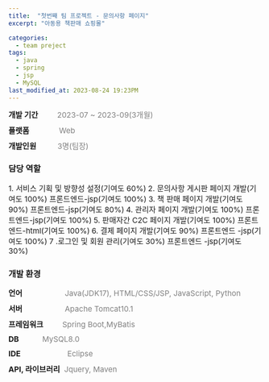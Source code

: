 ```yaml
---
title:  "첫번째 팀 프로젝트 - 문의사항 페이지"
excerpt: "아동용 책판매 쇼핑몰"

categories:
  - team preject
tags:
  - java
  - spring
  - jsp
  - MySQL
last_modified_at: 2023-08-24 19:23PM
---
```

<div style = "font-size : 15px; margin-bottom: 10px;"><span style="font-weight: bold;">개발 기간</span>&nbsp;&nbsp;&nbsp;&nbsp;&nbsp;&nbsp;&nbsp;&nbsp;<span style="color:gray"> 2023-07 ~ 2023-09(3개월)</span></div>

<div style = "font-size : 15px; margin-bottom: 10px;"><span style="font-weight: bold;">플랫폼</span>&nbsp;&nbsp;&nbsp;&nbsp;&nbsp;&nbsp;&nbsp;&nbsp;&nbsp;&nbsp;&nbsp;&nbsp;&nbsp;&nbsp;<span style="color:gray">Web</span></div>

<div style = "font-size : 15px; margin-bottom: 10px;"><span style="font-weight: bold;">개발인원</span>&nbsp;&nbsp;&nbsp;&nbsp;&nbsp;&nbsp;&nbsp;&nbsp;&nbsp;&nbsp;<span style="color:gray">3명(팀장)</span></div>

<h3>담당 역할</h3>
<span style = "font-size : 15px; margin-bottom: 5px;">1. 서비스 기획 및 방향성 설정(기여도 60%)</span>
<span style = "font-size : 15px; margin-bottom: 5px;">2. 문의사항 게시판 페이지 개발(기여도 100%) 프론드엔드-jsp(기여도 100%)</span>
<span style = "font-size : 15px; margin-bottom: 5px;">3. 책 판매 페이지 개발(기여도 90%) 프론트엔드-jsp(기여도 80%)</span>
<span style = "font-size : 15px; margin-bottom: 5px;">4. 관리자 페이지 개발(기여도 100%) 프론트엔드-jsp(기여도 100%)</span>
<span style = "font-size : 15px; margin-bottom: 5px;">5. 판매자간 C2C 페이지 개발(기여도 100%) 프론트엔드-html(기여도 100%)</span>
<span style = "font-size : 15px; margin-bottom: 5px;">6. 결제 페이지 개발(기여도 90%) 프론트엔드 -jsp(기여도 100%)</span>
<span style = "font-size : 15px; margin-bottom: 5px;">7 .로그인 및 회원 관리(기여도 30%) 프론트엔드 -jsp(기여도 30%)</span>

<h3>개발 환경</h3>
<div style = "font-size : 15px; margin-bottom: 10px;"><span style="font-weight: bold;">언어</span>&nbsp;&nbsp;&nbsp;&nbsp;&nbsp;&nbsp;&nbsp;&nbsp;&nbsp;&nbsp;&nbsp;&nbsp;&nbsp;&nbsp;&nbsp;&nbsp;&nbsp;&nbsp;&nbsp;&nbsp;<span style="color:gray">Java(JDK17), HTML/CSS/JSP, JavaScript, Python</span></div>

<div style = "font-size : 15px; margin-bottom: 10px;"><span style="font-weight: bold;">서버</span>&nbsp;&nbsp;&nbsp;&nbsp;&nbsp;&nbsp;&nbsp;&nbsp;&nbsp;&nbsp;&nbsp;&nbsp;&nbsp;&nbsp;&nbsp;&nbsp;&nbsp;&nbsp;&nbsp;&nbsp;<span style="color:gray">Apache Tomcat10.1</span></div>

<div style = "font-size : 15px; margin-bottom: 10px;"><span style="font-weight: bold;">프레임워크</span>&nbsp;&nbsp;&nbsp;&nbsp;&nbsp;&nbsp;&nbsp;&nbsp;&nbsp;<span style="color:gray">Spring Boot,MyBatis</span></div>

<div style = "font-size : 15px; margin-bottom: 10px;"><span style="font-weight: bold;">DB</span>&nbsp;&nbsp;&nbsp;&nbsp;&nbsp;&nbsp;&nbsp;&nbsp;&nbsp;&nbsp;&nbsp;<span style="color:gray">MySQL8.0</span></div>

<div style = "font-size : 15px; margin-bottom: 10px;"><span style="font-weight: bold;">IDE</span> &nbsp;&nbsp;&nbsp;&nbsp;&nbsp;&nbsp;&nbsp;&nbsp;&nbsp;&nbsp;&nbsp;&nbsp;&nbsp;&nbsp;&nbsp;&nbsp;&nbsp;&nbsp;&nbsp;&nbsp;&nbsp;<span style="color:gray">Eclipse</span></div>

<div style ="margin-bottom: 10px; font-size : 15px; "><span style="font-weight: bold;">API, 라이브러리</span>&nbsp;&nbsp;<span style="color:gray;">Jquery, Maven</span></div>
